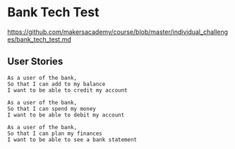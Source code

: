 # Bank Tech Test
https://github.com/makersacademy/course/blob/master/individual_challenges/bank_tech_test.md

## User Stories
```
As a user of the bank,
So that I can add to my balance
I want to be able to credit my account

As a user of the bank,
So that I can spend my money
I want to be able to debit my account

As a user of the bank,
So that I can plan my finances
I want to be able to see a bank statement
```
